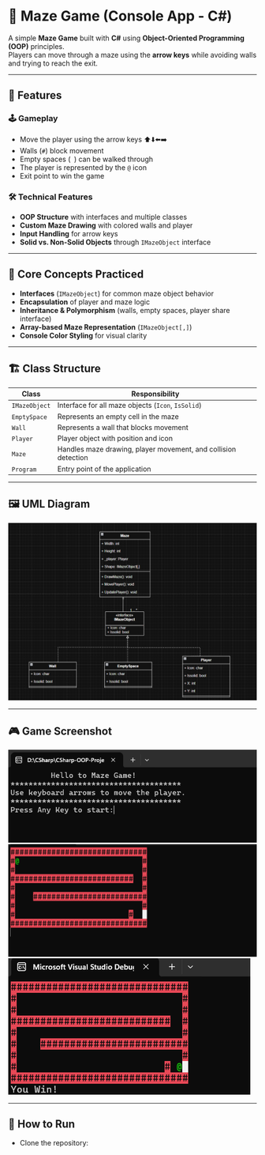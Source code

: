 ﻿# 🎯 Maze Game (Console App - C#)  

A simple **Maze Game** built with **C#** using **Object-Oriented Programming (OOP)** principles.  
Players can move through a maze using the **arrow keys** while avoiding walls and trying to reach the exit.  

---

## 📌 Features  

### 🕹 Gameplay  
- Move the player using the arrow keys ⬆️⬇️⬅️➡️  
- Walls (`#`) block movement  
- Empty spaces (` `) can be walked through  
- The player is represented by the `@` icon  
- Exit point to win the game  

### 🛠 Technical Features  
- **OOP Structure** with interfaces and multiple classes  
- **Custom Maze Drawing** with colored walls and player  
- **Input Handling** for arrow keys  
- **Solid vs. Non-Solid Objects** through `IMazeObject` interface  

---

## 🧠 Core Concepts Practiced  
- **Interfaces** (`IMazeObject`) for common maze object behavior  
- **Encapsulation** of player and maze logic  
- **Inheritance & Polymorphism** (walls, empty spaces, player share interface)  
- **Array-based Maze Representation** (`IMazeObject[,]`)  
- **Console Color Styling** for visual clarity  

---

## 🏗 Class Structure  

| Class       | Responsibility |
|-------------|----------------|
| `IMazeObject` | Interface for all maze objects (`Icon`, `IsSolid`) |
| `EmptySpace`  | Represents an empty cell in the maze |
| `Wall`        | Represents a wall that blocks movement |
| `Player`      | Player object with position and icon |
| `Maze`        | Handles maze drawing, player movement, and collision detection |
| `Program`     | Entry point of the application |

---

## 🖼 UML Diagram  

![UML Diagram](Images/UML.png)  

---

## 🎮 Game Screenshot  

![Maze Game Output](Images/OUTPUT1.png)  
![Maze Game Output](Images/OUTPUT2.png)  
![Maze Game Output](Images/OUTPUT3.png)  

---

## 🚀 How to Run  

- Clone the repository:  
   ```bash
